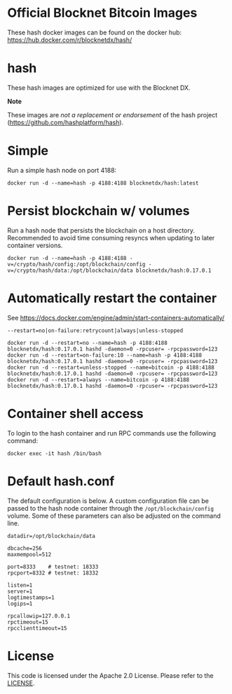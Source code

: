Official Blocknet Bitcoin Images
=================================

These hash docker images can be found on the docker hub: https://hub.docker.com/r/blocknetdx/hash/

hash
========

These hash images are optimized for use with the Blocknet DX.

**Note**

These images are _not a replacement or endorsement_ of the hash project (https://github.com/hashplatform/hash).


Simple
======

Run a simple hash node on port 4188:
```
docker run -d --name=hash -p 4188:4188 blocknetdx/hash:latest
```


Persist blockchain w/ volumes
=============================

Run a hash node that persists the blockchain on a host directory. Recommended to avoid time consuming resyncs when updating to later container versions.
```
docker run -d --name=hash -p 4188:4188 -v=/crypto/hash/config:/opt/blockchain/config -v=/crypto/hash/data:/opt/blockchain/data blocknetdx/hash:0.17.0.1
```


Automatically restart the container
===================================

See https://docs.docker.com/engine/admin/start-containers-automatically/

`--restart=no|on-failure:retrycount|always|unless-stopped`

```
docker run -d --restart=no --name=hash -p 4188:4188 blocknetdx/hash:0.17.0.1 hashd -daemon=0 -rpcuser= -rpcpassword=123
docker run -d --restart=on-failure:10 --name=hash -p 4188:4188 blocknetdx/hash:0.17.0.1 hashd -daemon=0 -rpcuser= -rpcpassword=123
docker run -d --restart=unless-stopped --name=bitcoin -p 4188:4188 blocknetdx/hash:0.17.0.1 hashd -daemon=0 -rpcuser= -rpcpassword=123
docker run -d --restart=always --name=bitcoin -p 4188:4188 blocknetdx/hash:0.17.0.1 hashd -daemon=0 -rpcuser= -rpcpassword=123
```


Container shell access
======================

To login to the hash container and run RPC commands use the following command:
```
docker exec -it hash /bin/bash
```


Default hash.conf
=====================

The default configuration is below. A custom configuration file can be passed to the hash  node container through the `/opt/blockchain/config` volume. Some of these parameters can also be adjusted on the command line.
```
datadir=/opt/blockchain/data

dbcache=256
maxmempool=512

port=8333    # testnet: 18333
rpcport=8332 # testnet: 18332

listen=1
server=1
logtimestamps=1
logips=1

rpcallowip=127.0.0.1
rpctimeout=15
rpcclienttimeout=15
```


License
=======

This code is licensed under the Apache 2.0 License. Please refer to the [LICENSE](https://github.com/BlocknetDX/dockerimages/blob/master/LICENSE).